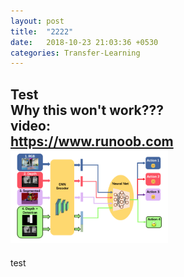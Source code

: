 ```yaml
---  
layout: post  
title:  "2222"  
date:   2018-10-23 21:03:36 +0530  
categories: Transfer-Learning  
---  
```

Test  
__Why this won't work???__  
video:  
<https://www.runoob.com>   
<img src="/assets/semantic.png" width="50%">   
---  
test  
